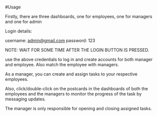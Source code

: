 #Usage

Firstly, there are three dashboards, one for employees, one for managers and one for admin

Login details:

username: admin@gmail.com
password: 123

NOTE: WAIT FOR SOME TIME AFTER THE LOGIN BUTTON IS PRESSED.

use the above credentials to log in and create accounts for both manager and employee. Also match the employee with managers.

As a manager, you can create and assign tasks to your respective employees.

Also, click/double-click on the postcards in the dashboards of both the employees and the managers to monitor the progress of the task by messaging updates.

The manager is only responsible for opening and closing assigned tasks.
